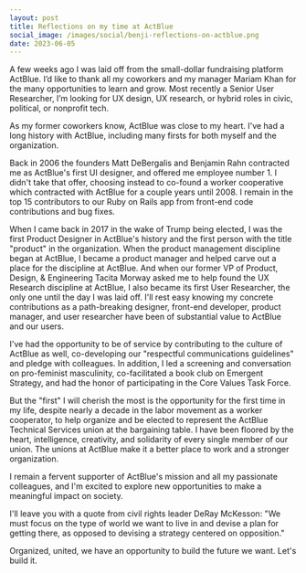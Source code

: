 ```yaml
---
layout: post
title: Reflections on my time at ActBlue
social_image: /images/social/benji-reflections-on-actblue.png
date: 2023-06-05
---
```


A few weeks ago I was laid off from the small-dollar fundraising platform ActBlue. I’d like to thank all my coworkers and my manager Mariam Khan for the many opportunities to learn and grow. Most recently a Senior User Researcher, I’m looking for UX design, UX research, or hybrid roles in civic, political, or nonprofit tech.

As my former coworkers know, ActBlue was close to my heart. I've had a long history with ActBlue, including many firsts for both myself and the organization.

Back in 2006 the founders Matt DeBergalis and Benjamin Rahn contracted me as ActBlue's first UI designer, and offered me employee number 1. I didn't take that offer, choosing instead to co-found a worker cooperative which contracted with ActBlue for a couple years until 2008. I remain in the top 15 contributors to our Ruby on Rails app from front-end code contributions and bug fixes.

When I came back in 2017 in the wake of Trump being elected, I was the first Product Designer in ActBlue's history and the first person with the title "product" in the organization. When the product management discipline began at ActBlue, I became a product manager and helped carve out a place for the discipline at ActBlue. And when our former VP of Product, Design, & Engineering Tacita Morway asked me to help found the UX Research discipline at ActBlue, I also became its first User Researcher, the only one until the day I was laid off. I'll rest easy knowing my concrete contributions as a path-breaking designer, front-end developer, product manager, and user researcher have been of substantial value to ActBlue and our users.

I've had the opportunity to be of service by contributing to the culture of ActBlue as well, co-developing our "respectful communications guidelines" and pledge with colleagues. In addition, I led a screening and conversation on pro-feminist masculinity, co-facilitated a book club on Emergent Strategy, and had the honor of participating in the Core Values Task Force.

But the "first" I will cherish the most is the opportunity for the first time in my life, despite nearly a decade in the labor movement as a worker cooperator, to help organize and be elected to represent the ActBlue Technical Services union at the bargaining table. I have been floored by the heart, intelligence, creativity, and solidarity of every single member of our union. The unions at ActBlue make it a better place to work and a stronger organization.

I remain a fervent supporter of ActBlue's mission and all my passionate colleagues, and I'm excited to explore new opportunities to make a meaningful impact on society.

I'll leave you with a quote from civil rights leader DeRay McKesson: "We must focus on the type of world we want to live in and devise a plan for getting there, as opposed to devising a strategy centered on opposition."

Organized, united, we have an opportunity to build the future we want. Let's build it.